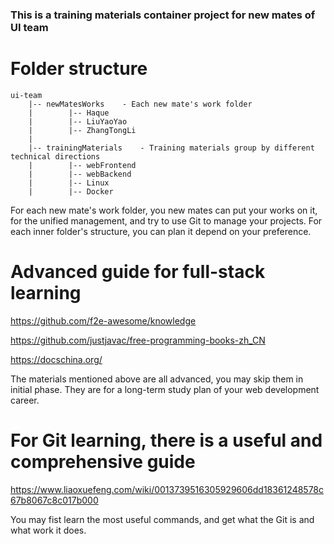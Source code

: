 ### This is a training materials container project for new mates of UI team

# Folder structure

```
ui-team
    |-- newMatesWorks    - Each new mate's work folder
    |        |-- Haque
    |        |-- LiuYaoYao
    |        |-- ZhangTongLi
    |
    |-- trainingMaterials    - Training materials group by different technical directions
    |        |-- webFrontend
    |        |-- webBackend
    |        |-- Linux
    |        |-- Docker
```

For each new mate's work folder, you new mates can put your works on it, for the unified management,
and try to use Git to manage your projects.
For each inner folder's structure, you can plan it depend on your preference.


# Advanced guide for full-stack learning

https://github.com/f2e-awesome/knowledge
 
https://github.com/justjavac/free-programming-books-zh_CN

https://docschina.org/

The materials mentioned above are all advanced, you may skip them in initial phase.
They are for a long-term study plan of your web development career.

# For Git learning, there is a useful and comprehensive guide

https://www.liaoxuefeng.com/wiki/0013739516305929606dd18361248578c67b8067c8c017b000

You may fist learn the most useful commands, and get what the Git is and what work it does.
